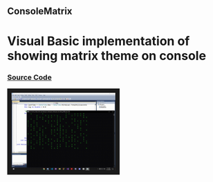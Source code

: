 ## ConsoleMatrix
# Visual Basic implementation of showing matrix theme on console
 
### [Source Code](https://github.com/SadmanYasar/ConsoleMatrix/blob/main/ConsoleMatrix/src.vb)

<a href="https://youtu.be/MxJ1cxnnao8
" target="_blank"><img src="cm.gif" 
alt="IMAGE ALT TEXT HERE" width="240" height="180" border="10" /></a>
